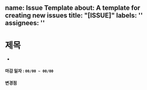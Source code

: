name: Issue Template
about: A template for creating new issues
title: "[ISSUE]"
labels: ''
assignees: ''
---

# 제목
-  

#### 마감 일자 : `00/00 ~ 00/00`

#### 변경점
